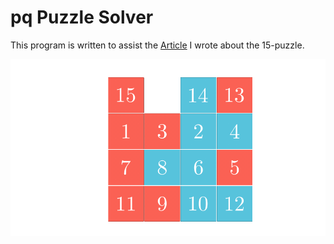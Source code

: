 # pq Puzzle Solver

This program is written to assist the [Article](https://mohamedrezk122.github.io/fifteen-puzzle) I wrote about the 15-puzzle.


<div style="text-align:center">
  <img src="media\demo.gif" />
</div>

